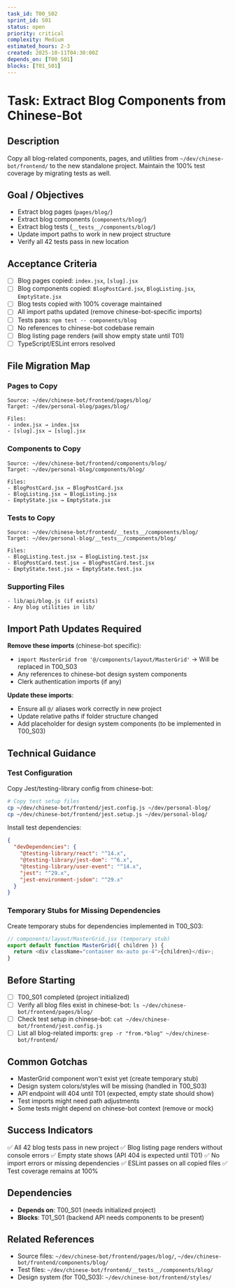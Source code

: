```yaml
---
task_id: T00_S02
sprint_id: S01
status: open
priority: critical
complexity: Medium
estimated_hours: 2-3
created: 2025-10-11T04:30:00Z
depends_on: [T00_S01]
blocks: [T01_S01]
---
```


# Task: Extract Blog Components from Chinese-Bot

## Description
Copy all blog-related components, pages, and utilities from `~/dev/chinese-bot/frontend/` to the new standalone project. Maintain the 100% test coverage by migrating tests as well.

## Goal / Objectives
- Extract blog pages (`pages/blog/`)
- Extract blog components (`components/blog/`)
- Extract blog tests (`__tests__/components/blog/`)
- Update import paths to work in new project structure
- Verify all 42 tests pass in new location

## Acceptance Criteria
- [ ] Blog pages copied: `index.jsx`, `[slug].jsx`
- [ ] Blog components copied: `BlogPostCard.jsx`, `BlogListing.jsx`, `EmptyState.jsx`
- [ ] Blog tests copied with 100% coverage maintained
- [ ] All import paths updated (remove chinese-bot-specific imports)
- [ ] Tests pass: `npm test -- components/blog`
- [ ] No references to chinese-bot codebase remain
- [ ] Blog listing page renders (will show empty state until T01)
- [ ] TypeScript/ESLint errors resolved

## File Migration Map

### Pages to Copy
```
Source: ~/dev/chinese-bot/frontend/pages/blog/
Target: ~/dev/personal-blog/pages/blog/

Files:
- index.jsx → index.jsx
- [slug].jsx → [slug].jsx
```

### Components to Copy
```
Source: ~/dev/chinese-bot/frontend/components/blog/
Target: ~/dev/personal-blog/components/blog/

Files:
- BlogPostCard.jsx → BlogPostCard.jsx
- BlogListing.jsx → BlogListing.jsx
- EmptyState.jsx → EmptyState.jsx
```

### Tests to Copy
```
Source: ~/dev/chinese-bot/frontend/__tests__/components/blog/
Target: ~/dev/personal-blog/__tests__/components/blog/

Files:
- BlogListing.test.jsx → BlogListing.test.jsx
- BlogPostCard.test.jsx → BlogPostCard.test.jsx
- EmptyState.test.jsx → EmptyState.test.jsx
```

### Supporting Files
```
- lib/api/blog.js (if exists)
- Any blog utilities in lib/
```

## Import Path Updates Required

**Remove these imports** (chinese-bot specific):
- `import MasterGrid from '@/components/layout/MasterGrid'` → Will be replaced in T00_S03
- Any references to chinese-bot design system components
- Clerk authentication imports (if any)

**Update these imports**:
- Ensure all `@/` aliases work correctly in new project
- Update relative paths if folder structure changed
- Add placeholder for design system components (to be implemented in T00_S03)

## Technical Guidance

### Test Configuration
Copy Jest/testing-library config from chinese-bot:
```bash
# Copy test setup files
cp ~/dev/chinese-bot/frontend/jest.config.js ~/dev/personal-blog/
cp ~/dev/chinese-bot/frontend/jest.setup.js ~/dev/personal-blog/
```

Install test dependencies:
```json
{
  "devDependencies": {
    "@testing-library/react": "^14.x",
    "@testing-library/jest-dom": "^6.x",
    "@testing-library/user-event": "^14.x",
    "jest": "^29.x",
    "jest-environment-jsdom": "^29.x"
  }
}
```

### Temporary Stubs for Missing Dependencies

Create temporary stubs for dependencies implemented in T00_S03:
```javascript
// components/layout/MasterGrid.jsx (temporary stub)
export default function MasterGrid({ children }) {
  return <div className="container mx-auto px-4">{children}</div>;
}
```

## Before Starting
- [ ] T00_S01 completed (project initialized)
- [ ] Verify all blog files exist in chinese-bot: `ls ~/dev/chinese-bot/frontend/pages/blog/`
- [ ] Check test setup in chinese-bot: `cat ~/dev/chinese-bot/frontend/jest.config.js`
- [ ] List all blog-related imports: `grep -r "from.*blog" ~/dev/chinese-bot/frontend/`

## Common Gotchas
- MasterGrid component won't exist yet (create temporary stub)
- Design system colors/styles will be missing (handled in T00_S03)
- API endpoint will 404 until T01 (expected, empty state should show)
- Test imports might need path adjustments
- Some tests might depend on chinese-bot context (remove or mock)

## Success Indicators
✅ All 42 blog tests pass in new project
✅ Blog listing page renders without console errors
✅ Empty state shows (API 404 is expected until T01)
✅ No import errors or missing dependencies
✅ ESLint passes on all copied files
✅ Test coverage remains at 100%

## Dependencies
- **Depends on**: T00_S01 (needs initialized project)
- **Blocks**: T01_S01 (backend API needs components to be present)

## Related References
- Source files: `~/dev/chinese-bot/frontend/pages/blog/`, `~/dev/chinese-bot/frontend/components/blog/`
- Test files: `~/dev/chinese-bot/frontend/__tests__/components/blog/`
- Design system (for T00_S03): `~/dev/chinese-bot/frontend/styles/`
